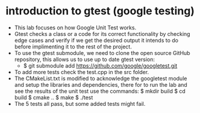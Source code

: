 # introduction to gtest (google testing) 
- This lab focuses on how Google Unit Test works.
- Gtest checks a class or a code for its correct functionality by checking edge cases and verify if we get the desired output it intends to do before implimenting it to the rest of the project.
- To use the gtest submodule, we need to clone the open source GitHub repository, this allows us to use up to date gtest version:
  - $ git submodule add https://github.com/google/googletest.git
- To add more tests check the test.cpp in the src folder. 
- The CMakeList.txt is modified to acknowledge the googletest module and setup the libraries and dependencies, there for to run the lab and see the results of the unit test use the commands:
  $ mkdir build
  $ cd build
  $ cmake ..
  $ make
  $ ./test
- The 5 tests all pass, but some added tests might fail.
